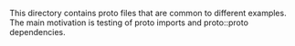 This directory contains proto files that are common to different
examples.  The main motivation is testing of proto imports and
proto::proto dependencies.
